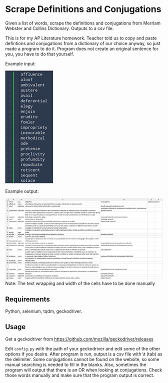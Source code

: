 # Scrape Definitions and Conjugations
Given a list of words, scrape the definitions and conjugations from Merriam Webster and Collins Dictionary.  Outputs to a csv file.

This is for my AP Literature homework.  Teacher told us to copy and paste defintions and conjugations from a dictionary of our choice anyway, so just made a program to do it.  Program does not create an original sentence for you, you have to do that yourself.

Example input:

![Example input](example/exampleinput.png)

Example output:

![Example output](example/exampleoutput.png)
Note: The text wrapping and width of the cells have to be done manually

## Requirements
Python, selenium, tqdm, geckodriver.

## Usage
Get a geckodriver from https://github.com/mozilla/geckodriver/releases

Edit `config.py` with the path of your geckodriver and edit some of the other options if you desire.
After program is run, output is a csv file with \t (tab) as the delimiter.
Some conjugations cannot be found on the website, so some manual searching is needed to fill in the blanks.  Also, sometimes the program will output that there is an OR when looking at conjugations.  Check those words manually and make sure that the program output is correct.
